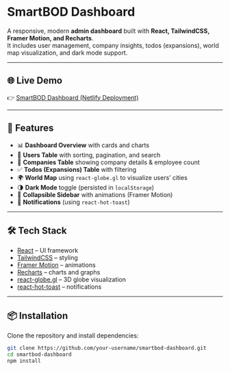 # SmartBOD Dashboard

A responsive, modern **admin dashboard** built with **React, TailwindCSS, Framer Motion, and Recharts**.  
It includes user management, company insights, todos (expansions), world map visualization, and dark mode support.

---

## 🌐 Live Demo

👉 [SmartBOD Dashboard (Netlify Deployment)](https://code-quest-bod-submission.netlify.app/)

---

## 🚀 Features

- 📊 **Dashboard Overview** with cards and charts  
- 👤 **Users Table** with sorting, pagination, and search  
- 🏢 **Companies Table** showing company details & employee count  
- ✅ **Todos (Expansions) Table** with filtering  
- 🌍 **World Map** using `react-globe.gl` to visualize users’ cities  
- 🌗 **Dark Mode** toggle (persisted in `localStorage`)  
- 🧭 **Collapsible Sidebar** with animations (Framer Motion)  
- 🔔 **Notifications** (using `react-hot-toast`)  

---

## 🛠️ Tech Stack

- [React](https://react.dev/) – UI framework  
- [TailwindCSS](https://tailwindcss.com/) – styling  
- [Framer Motion](https://www.framer.com/motion/) – animations  
- [Recharts](https://recharts.org/en-US/) – charts and graphs  
- [react-globe.gl](https://github.com/vasturiano/react-globe.gl) – 3D globe visualization  
- [react-hot-toast](https://react-hot-toast.com/) – notifications  

---

## 📦 Installation

Clone the repository and install dependencies:

```bash
git clone https://github.com/your-username/smartbod-dashboard.git
cd smartbod-dashboard
npm install
